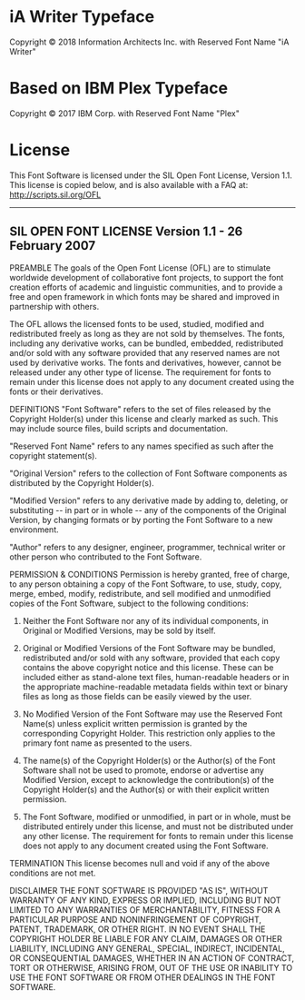 # iA Writer Typeface

Copyright © 2018 Information Architects Inc. with Reserved Font Name "iA Writer"

# Based on IBM Plex Typeface

Copyright © 2017 IBM Corp. with Reserved Font Name "Plex"

# License

This Font Software is licensed under the SIL Open Font License, Version 1.1.
This license is copied below, and is also available with a FAQ at:
http://scripts.sil.org/OFL

---

## SIL OPEN FONT LICENSE Version 1.1 - 26 February 2007

PREAMBLE The goals of the Open Font License (OFL) are to stimulate worldwide
development of collaborative font projects, to support the font creation efforts
of academic and linguistic communities, and to provide a free and open framework
in which fonts may be shared and improved in partnership with others.

The OFL allows the licensed fonts to be used, studied, modified and
redistributed freely as long as they are not sold by themselves. The fonts,
including any derivative works, can be bundled, embedded, redistributed and/or
sold with any software provided that any reserved names are not used by
derivative works. The fonts and derivatives, however, cannot be released under
any other type of license. The requirement for fonts to remain under this
license does not apply to any document created using the fonts or their
derivatives.

DEFINITIONS "Font Software" refers to the set of files released by the Copyright
Holder(s) under this license and clearly marked as such. This may include source
files, build scripts and documentation.

"Reserved Font Name" refers to any names specified as such after the copyright
statement(s).

"Original Version" refers to the collection of Font Software components as
distributed by the Copyright Holder(s).

"Modified Version" refers to any derivative made by adding to, deleting, or
substituting -- in part or in whole -- any of the components of the Original
Version, by changing formats or by porting the Font Software to a new
environment.

"Author" refers to any designer, engineer, programmer, technical writer or other
person who contributed to the Font Software.

PERMISSION & CONDITIONS Permission is hereby granted, free of charge, to any
person obtaining a copy of the Font Software, to use, study, copy, merge, embed,
modify, redistribute, and sell modified and unmodified copies of the Font
Software, subject to the following conditions:

1. Neither the Font Software nor any of its individual components, in Original
   or Modified Versions, may be sold by itself.

2. Original or Modified Versions of the Font Software may be bundled,
   redistributed and/or sold with any software, provided that each copy contains
   the above copyright notice and this license. These can be included either as
   stand-alone text files, human-readable headers or in the appropriate
   machine-readable metadata fields within text or binary files as long as those
   fields can be easily viewed by the user.

3. No Modified Version of the Font Software may use the Reserved Font Name(s)
   unless explicit written permission is granted by the corresponding Copyright
   Holder. This restriction only applies to the primary font name as presented
   to the users.

4. The name(s) of the Copyright Holder(s) or the Author(s) of the Font Software
   shall not be used to promote, endorse or advertise any Modified Version,
   except to acknowledge the contribution(s) of the Copyright Holder(s) and the
   Author(s) or with their explicit written permission.

5. The Font Software, modified or unmodified, in part or in whole, must be
   distributed entirely under this license, and must not be distributed under
   any other license. The requirement for fonts to remain under this license
   does not apply to any document created using the Font Software.

TERMINATION This license becomes null and void if any of the above conditions
are not met.

DISCLAIMER THE FONT SOFTWARE IS PROVIDED "AS IS", WITHOUT WARRANTY OF ANY KIND,
EXPRESS OR IMPLIED, INCLUDING BUT NOT LIMITED TO ANY WARRANTIES OF
MERCHANTABILITY, FITNESS FOR A PARTICULAR PURPOSE AND NONINFRINGEMENT OF
COPYRIGHT, PATENT, TRADEMARK, OR OTHER RIGHT. IN NO EVENT SHALL THE COPYRIGHT
HOLDER BE LIABLE FOR ANY CLAIM, DAMAGES OR OTHER LIABILITY, INCLUDING ANY
GENERAL, SPECIAL, INDIRECT, INCIDENTAL, OR CONSEQUENTIAL DAMAGES, WHETHER IN AN
ACTION OF CONTRACT, TORT OR OTHERWISE, ARISING FROM, OUT OF THE USE OR INABILITY
TO USE THE FONT SOFTWARE OR FROM OTHER DEALINGS IN THE FONT SOFTWARE.
